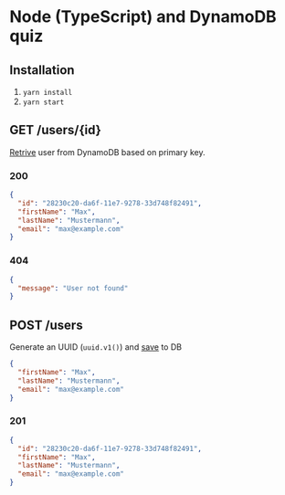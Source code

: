 # Node (TypeScript) and DynamoDB quiz

## Installation
1. `yarn install`
2. `yarn start`

## GET /users/{id}

[Retrive](http://docs.aws.amazon.com/AWSJavaScriptSDK/latest/AWS/DynamoDB/DocumentClient.html#put-property) user from DynamoDB based on primary key.

### 200
```json
{
  "id": "28230c20-da6f-11e7-9278-33d748f82491",
  "firstName": "Max",
  "lastName": "Mustermann",
  "email": "max@example.com"
}
```

### 404
```json
{
  "message": "User not found"
}
```


## POST /users

Generate an UUID (`uuid.v1()`) and [save](http://docs.aws.amazon.com/AWSJavaScriptSDK/latest/AWS/DynamoDB/DocumentClient.html#get-property)  to DB

```json
{
  "firstName": "Max",
  "lastName": "Mustermann",
  "email": "max@example.com"
}
```

### 201
```json
{
  "id": "28230c20-da6f-11e7-9278-33d748f82491",
  "firstName": "Max",
  "lastName": "Mustermann",
  "email": "max@example.com"
}
```
